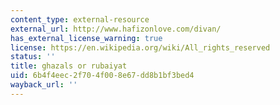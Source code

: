 ```yaml
---
content_type: external-resource
external_url: http://www.hafizonlove.com/divan/
has_external_license_warning: true
license: https://en.wikipedia.org/wiki/All_rights_reserved
status: ''
title: ghazals or rubaiyat
uid: 6b4f4eec-2f70-4f00-8e67-dd8b1bf3bed4
wayback_url: ''
---
```


